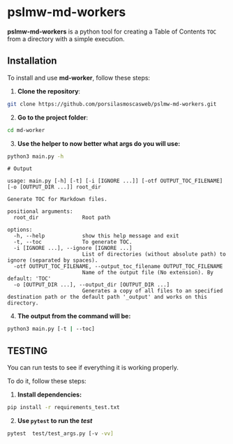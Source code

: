 # pslmw-md-workers

**pslmw-md-workers** is a python tool for creating a Table of Contents `TOC` from a directory with a simple execution.

## Installation

To install and use **md-worker**, follow these steps:

1. **Clone the repository**:

```bash
git clone https://github.com/porsilasmoscasweb/pslmw-md-workers.git
```

2. **Go to the project folder**:

```bash
cd md-worker
```
3. **Use the helper to now better what args do you will use:**

```bash
python3 main.py -h 
```

```text
# Output

usage: main.py [-h] [-t] [-i [IGNORE ...]] [-otf OUTPUT_TOC_FILENAME] [-o [OUTPUT_DIR ...]] root_dir

Generate TOC for Markdown files.

positional arguments:
  root_dir              Root path

options:
  -h, --help            show this help message and exit
  -t, --toc             To generate TOC.
  -i [IGNORE ...], --ignore [IGNORE ...]
                        List of directories (without absolute path) to ignore (separated by spaces).
  -otf OUTPUT_TOC_FILENAME, --output_toc_filename OUTPUT_TOC_FILENAME
                        Name of the output file (No extension). By default: 'TOC'
  -o [OUTPUT_DIR ...], --output_dir [OUTPUT_DIR ...]
                        Generates a copy of all files to an specified destination path or the default path '_output' and works on this directory.
```

4. **The output from the command will be:**

```bash
python3 main.py [-t | --toc]
```

## TESTING

You can run tests to see if everything it is working properly.

To do it, follow these steps:

1. **Install dependencies:**

```bash
pip install -r requirements_test.txt
```

2. **Use `pytest` to run the _test_**

```bash
pytest  test/test_args.py [-v -vv]
```
